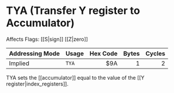 TYA (Transfer Y register to Accumulator)
========================================
Affects Flags: [[S|sign]] [[Z|zero]]

| Addressing Mode  | Usage           | Hex Code | Bytes |Cycles  |
|------------------|-----------------|---------:|------:|-------:|
| Implied          |```TYA```        | $9A      | 1     | 2      |

TYA sets the [[accumulator]] equal to the value of the
[[Y register|index_registers]].

